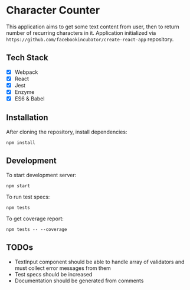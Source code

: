 # Character Counter
This application aims to get some text content from user, then to return number of recurring characters in it.
Application initialized via `https://github.com/facebookincubator/create-react-app` repository.

## Tech Stack
- [x] Webpack
- [x] React
- [x] Jest
- [x] Enzyme
- [x] ES6 & Babel

## Installation
After cloning the repository, install dependencies:

```
npm install
```

## Development
To start development server:

```
npm start
```

To run test specs:

```
npm tests
```

To get coverage report:

```
npm tests -- --coverage
```

## TODOs

* TextInput component should be able to handle array of validators and must collect error messages from them
* Test specs should be increased
* Documentation should be generated from comments